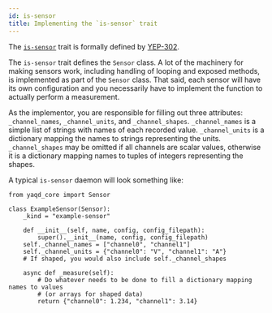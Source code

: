 ```yaml
---
id: is-sensor
title: Implementing the `is-sensor` trait
---
```


The [`is-sensor`](https://yaq.fyi/traits/is-sensor) trait is formally defined by [YEP-302](https://yeps.yaq.fyi/302).

The `is-sensor` trait defines the `Sensor` class. A lot of the machinery
for making sensors work, including handling of looping and exposed
methods, is implemented as part of the `Sensor` class. That said, each
sensor will have its own configuration and you necessarily have to
implement the function to actually perform a measurement.

As the implementor, you are responsible for filling out three
attributes: `_channel_names`, `_channel_units`, and `_channel_shapes`.
`_channel_names` is a simple list of strings with names of each recorded
value. `_channel_units` is a dictionary mapping the names to strings
representing the units. `_channel_shapes` may be omitted if all channels
are scalar values, otherwise it is a dictionary mapping names to tuples
of integers representing the shapes.

A typical `is-sensor` daemon will look something like:

```
from yaqd_core import Sensor

class ExampleSensor(Sensor):
    _kind = "example-sensor"

    def __init__(self, name, config, config_filepath):
        super().__init__(name, config, config_filepath)
	self._channel_names = ["channel0", "channel1"]
	self._channel_units = {"channel0": "V", "channel1": "A"}
	# If shaped, you would also include self._channel_shapes

    async def _measure(self):
        # Do whatever needs to be done to fill a dictionary mapping names to values
	    # (or arrays for shaped data)
	    return {"channel0": 1.234, "channel1": 3.14}
```
